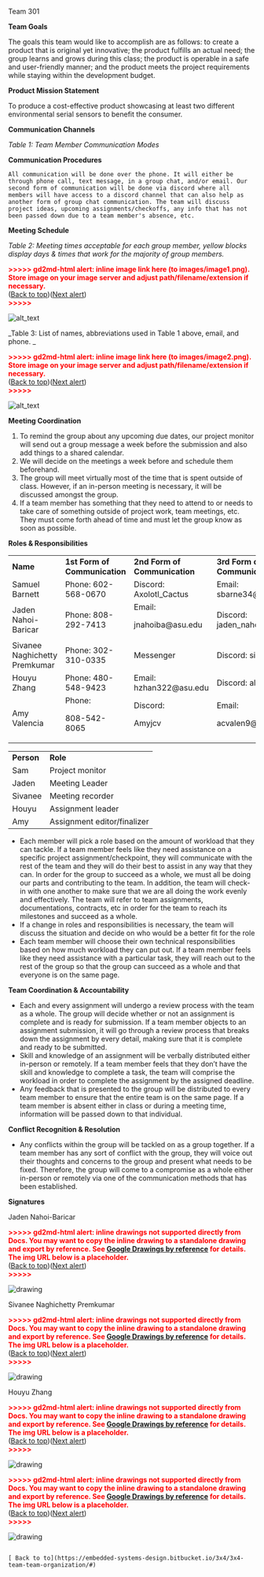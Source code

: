 Team 301

**Team Goals**

The goals this team would like to accomplish are as follows: to create a product that is original yet innovative; the product fulfills an actual need; the group learns and grows during this class; the product is operable in a safe and user-friendly manner; and the product meets the project requirements while staying within the development budget. 

**Product Mission Statement**

To produce a cost-effective product showcasing at least two different environmental serial sensors to benefit the consumer. 

**Communication Channels**

_Table 1: Team Member Communication Modes_


<table>
  <tr>
   <td><strong>Name</strong>
   </td>
   <td><strong>1st Form of Communication</strong>
   </td>
   <td><strong>2nd Form of Communication</strong>
   </td>
   <td><strong>3rd Form of Communication</strong>
   </td>
  </tr>
  <tr>
   <td>Samuel Barnett
   </td>
   <td>Phone: 602-568-0670
   </td>
   <td>Discord: Axolotl_Cactus
   </td>
   <td>Email: sbarne34@asu.edu
   </td>
  </tr>
  <tr>
   <td>Jaden Nahoi-Baricar
   </td>
   <td>Phone: 808-292-7413
   </td>
   <td>Email:
<p>
jnahoiba@asu.edu
   </td>
   <td>Discord: jaden_nahoi
   </td>
  </tr>
  <tr>
   <td>Sivanee Naghichetty Premkumar
   </td>
   <td>Phone: 302-310-0335
   </td>
   <td>Messenger
   </td>
   <td>Discord: sivanee
   </td>
  </tr>
  <tr>
   <td>Houyu Zhang
   </td>
   <td>Phone: 480-548-9423
   </td>
   <td>Email: hzhan322@asu.edu
   </td>
   <td>Discord: alpaca_z
   </td>
  </tr>
  <tr>
   <td>Amy Valencia
   </td>
   <td>Phone:
<p>
808-542-8065
   </td>
   <td>Discord:
<p>
Amyjcv
   </td>
   <td>Email:
<p>
acvalen9@asu.edu
   </td>
  </tr>



**Communication Procedures**


    All communication will be done over the phone. It will either be through phone call, text message, in a group chat, and/or email. Our second form of communication will be done via discord where all members will have access to a discord channel that can also help as another form of group chat communication. The team will discuss project ideas, upcoming assignments/checkoffs, any info that has not been passed down due to a team member's absence, etc. 

**Meeting Schedule**

_Table 2: Meeting times acceptable for each group member, yellow blocks display days & times that work for the majority of group members._



<p id="gdcalert1" ><span style="color: red; font-weight: bold">>>>>>  gd2md-html alert: inline image link here (to images/image1.png). Store image on your image server and adjust path/filename/extension if necessary. </span><br>(<a href="#">Back to top</a>)(<a href="#gdcalert2">Next alert</a>)<br><span style="color: red; font-weight: bold">>>>>> </span></p>


![alt_text](images/image1.png "image_tooltip")


_Table 3: List of names, abbreviations used in Table 1 above, email, and phone. _



<p id="gdcalert2" ><span style="color: red; font-weight: bold">>>>>>  gd2md-html alert: inline image link here (to images/image2.png). Store image on your image server and adjust path/filename/extension if necessary. </span><br>(<a href="#">Back to top</a>)(<a href="#gdcalert3">Next alert</a>)<br><span style="color: red; font-weight: bold">>>>>> </span></p>


![alt_text](images/image2.png "image_tooltip")


**Meeting Coordination**



1. To remind the group about any upcoming due dates, our project monitor will send out a group message a week before the submission and also add things to a shared calendar. 
2. We will decide on the meetings a week before and schedule them beforehand. 
3. The group will meet virtually most of the time that is spent outside of class. However, if an in-person meeting is necessary, it will be discussed amongst the group. 
4. If a team member has something that they need to attend to or needs to take care of something outside of project work, team meetings, etc. They must come forth ahead of time and must let the group know as soon as possible.

**Roles & Responsibilities**


<table>
  <tr>
   <td><strong>Person</strong>
   </td>
   <td><strong>Role</strong>
   </td>
  </tr>
  <tr>
   <td>Sam
   </td>
   <td>Project monitor
   </td>
  </tr>
  <tr>
   <td>Jaden
   </td>
   <td>Meeting Leader
   </td>
  </tr>
  <tr>
   <td>Sivanee
   </td>
   <td>Meeting recorder
   </td>
  </tr>
  <tr>
   <td>Houyu
   </td>
   <td>Assignment leader
   </td>
  </tr>
  <tr>
   <td>Amy
   </td>
   <td>Assignment editor/finalizer
   </td>
  </tr>
</table>




* Each member will pick a role based on the amount of workload that they can tackle. If a team member feels like they need assistance on a specific project assignment/checkpoint, they will communicate with the rest of the team and they will do their best to assist in any way that they can. In order for the group to succeed as a whole, we must all be doing our parts and contributing to the team. In addition, the team will check-in with one another to make sure that we are all doing the work evenly and effectively. The team will refer to team assignments, documentations, contracts, etc in order for the team to reach its milestones and succeed as a whole.
* If a change in roles and responsibilities is necessary, the team will discuss the situation and decide on who would be a better fit for the role
* Each team member will choose their own technical responsibilities based on how much workload they can put out. If a team member feels like they need assistance with a particular task, they will reach out to the rest of the group so that the group can succeed as a whole and that everyone is on the same page.

**Team Coordination & Accountability**



* Each and every assignment will undergo a review process with the team as a whole. The group will decide whether or not an assignment is complete and is ready for submission. If a team member objects to an assignment submission, it will go through a review process that breaks down the assignment by every detail, making sure that it is complete and ready to be submitted.
* Skill and knowledge of an assignment will be verbally distributed either in-person or remotely. If a team member feels that they don’t have the skill and knowledge to complete a task, the team will comprise the workload in order to complete the assignment by the assigned deadline.
* Any feedback that is presented to the group will be distributed to every team member to ensure that the entire team is on the same page. If a team member is absent either in class or during a meeting time, information will be passed down to that individual. 

**Conflict Recognition & Resolution**



* Any conflicts within the group will be tackled on as a group together. If a team member has any sort of conflict with the group, they will voice out their thoughts and concerns to the group and present what needs to be fixed. Therefore, the group will come to a compromise as a whole either in-person or remotely via one of the communication methods that has been established.

**Signatures**

Jaden Nahoi-Baricar



<p id="gdcalert3" ><span style="color: red; font-weight: bold">>>>>>  gd2md-html alert: inline drawings not supported directly from Docs. You may want to copy the inline drawing to a standalone drawing and export by reference. See <a href="https://github.com/evbacher/gd2md-html/wiki/Google-Drawings-by-reference">Google Drawings by reference</a> for details. The img URL below is a placeholder. </span><br>(<a href="#">Back to top</a>)(<a href="#gdcalert4">Next alert</a>)<br><span style="color: red; font-weight: bold">>>>>> </span></p>


![drawing](https://docs.google.com/drawings/d/12345/export/png)

Sivanee Naghichetty Premkumar





<p id="gdcalert4" ><span style="color: red; font-weight: bold">>>>>>  gd2md-html alert: inline drawings not supported directly from Docs. You may want to copy the inline drawing to a standalone drawing and export by reference. See <a href="https://github.com/evbacher/gd2md-html/wiki/Google-Drawings-by-reference">Google Drawings by reference</a> for details. The img URL below is a placeholder. </span><br>(<a href="#">Back to top</a>)(<a href="#gdcalert5">Next alert</a>)<br><span style="color: red; font-weight: bold">>>>>> </span></p>


![drawing](https://docs.google.com/drawings/d/12345/export/png)

Houyu Zhang



<p id="gdcalert5" ><span style="color: red; font-weight: bold">>>>>>  gd2md-html alert: inline drawings not supported directly from Docs. You may want to copy the inline drawing to a standalone drawing and export by reference. See <a href="https://github.com/evbacher/gd2md-html/wiki/Google-Drawings-by-reference">Google Drawings by reference</a> for details. The img URL below is a placeholder. </span><br>(<a href="#">Back to top</a>)(<a href="#gdcalert6">Next alert</a>)<br><span style="color: red; font-weight: bold">>>>>> </span></p>


![drawing](https://docs.google.com/drawings/d/12345/export/png)





<p id="gdcalert6" ><span style="color: red; font-weight: bold">>>>>>  gd2md-html alert: inline drawings not supported directly from Docs. You may want to copy the inline drawing to a standalone drawing and export by reference. See <a href="https://github.com/evbacher/gd2md-html/wiki/Google-Drawings-by-reference">Google Drawings by reference</a> for details. The img URL below is a placeholder. </span><br>(<a href="#">Back to top</a>)(<a href="#gdcalert7">Next alert</a>)<br><span style="color: red; font-weight: bold">>>>>> </span></p>


![drawing](https://docs.google.com/drawings/d/12345/export/png)


                                                                                                                                                [ Back to to](https://embedded-systems-design.bitbucket.io/3x4/3x4-team-team-organization/#)

